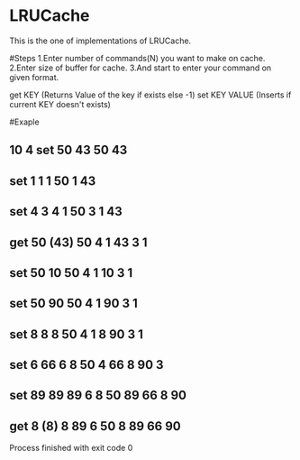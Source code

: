 # LRUCache
This is the one of implementations of LRUCache.

#Steps
1.Enter number of commands(N) you want to make on cache.
2.Enter size of buffer for cache.
3.And start to enter your command on given format.

get KEY (Returns Value of the key if exists else -1)
set KEY VALUE (Inserts if current KEY doesn't exists)

#Exaple

10 4
set 50 43
50 
43 
-----------------------
set 1 1
1 50 
1 43 
-----------------------
set 4 3
4 1 50 
3 1 43 
-----------------------
get 50
(43)
50 4 1 
43 3 1 
-----------------------
set 50 10
50 4 1 
10 3 1 
-----------------------
set 50 90
50 4 1 
90 3 1 
-----------------------
set 8 8
8 50 4 1 
8 90 3 1 
-----------------------
set 6 66
6 8 50 4 
66 8 90 3 
-----------------------
set 89 89
89 6 8 50 
89 66 8 90 
-----------------------
get 8
(8)
8 89 6 50 
8 89 66 90 
-----------------------

Process finished with exit code 0
